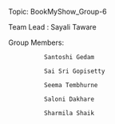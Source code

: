 Topic: BookMyShow_Group-6

Team Lead : Sayali Taware

Group Members: 

              Santoshi Gedam 
              
              Sai Sri Gopisetty
              
              Seema Tembhurne
              
              Saloni Dakhare
              
              Sharmila Shaik
              
